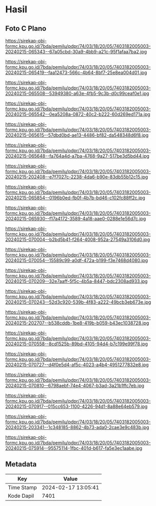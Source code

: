 # Hasil

## Foto C Plano

https://sirekap-obj-formc.kpu.go.id/7bda/pemilu/pdpr/74/03/18/20/05/7403182005003-20240215-065343--67a05cbd-30a9-4bb9-a21c-95f1afaa7ba2.jpg

https://sirekap-obj-formc.kpu.go.id/7bda/pemilu/pdpr/74/03/18/20/05/7403182005003-20240215-065419--faa12473-566c-4b64-8bf7-25e8ea004d01.jpg

https://sirekap-obj-formc.kpu.go.id/7bda/pemilu/pdpr/74/03/18/20/05/7403182005003-20240215-065508--53949380-a63e-4fb5-9c3b-d0c99ceaf0e1.jpg

https://sirekap-obj-formc.kpu.go.id/7bda/pemilu/pdpr/74/03/18/20/05/7403182005003-20240215-065542--0ea5208a-0872-40c2-b222-60d269ed171a.jpg

https://sirekap-obj-formc.kpu.go.id/7bda/pemilu/pdpr/74/03/18/20/05/7403182005003-20240215-065615--57dbd0bd-ae13-4486-bf82-da548348d6f8.jpg

https://sirekap-obj-formc.kpu.go.id/7bda/pemilu/pdpr/74/03/18/20/05/7403182005003-20240215-065648--fa764a4d-a7ba-4768-9a27-517be3d5bd44.jpg

https://sirekap-obj-formc.kpu.go.id/7bda/pemilu/pdpr/74/03/18/20/05/7403182005003-20240215-202408--e7f7027c-2238-4da6-b90e-83db55b12c15.jpg

https://sirekap-obj-formc.kpu.go.id/7bda/pemilu/pdpr/74/03/18/20/05/7403182005003-20240215-065854--0196b0ed-fb0f-4b7b-bd46-c102fc88ff2c.jpg

https://sirekap-obj-formc.kpu.go.id/7bda/pemilu/pdpr/74/03/18/20/05/7403182005003-20240215-065930--f17a4172-3589-4a18-aae0-0288e1e56d7c.jpg

https://sirekap-obj-formc.kpu.go.id/7bda/pemilu/pdpr/74/03/18/20/05/7403182005003-20240215-070004--b2bd5b41-f264-4008-952a-27549a3106d0.jpg

https://sirekap-obj-formc.kpu.go.id/7bda/pemilu/pdpr/74/03/18/20/05/7403182005003-20240215-070054--15589c99-a0df-472a-b199-f3e7468d4080.jpg

https://sirekap-obj-formc.kpu.go.id/7bda/pemilu/pdpr/74/03/18/20/05/7403182005003-20240215-070209--32e7aaff-5f5c-4b5a-8447-bdc2308ad933.jpg

https://sirekap-obj-formc.kpu.go.id/7bda/pemilu/pdpr/74/03/18/20/05/7403182005003-20240215-070243--52d3c920-539b-4f83-a222-49bcb3eb673e.jpg

https://sirekap-obj-formc.kpu.go.id/7bda/pemilu/pdpr/74/03/18/20/05/7403182005003-20240215-202707--b538cddb-1be8-419b-b059-b43ec1038728.jpg

https://sirekap-obj-formc.kpu.go.id/7bda/pemilu/pdpr/74/03/18/20/05/7403182005003-20240215-070558--8cd1525b-89bd-4105-94d4-b7c199e99f78.jpg

https://sirekap-obj-formc.kpu.go.id/7bda/pemilu/pdpr/74/03/18/20/05/7403182005003-20240215-070727--d4f0e5d4-af5c-4023-a4b4-4951277832e8.jpg

https://sirekap-obj-formc.kpu.go.id/7bda/pemilu/pdpr/74/03/18/20/05/7403182005003-20240215-070810--6798aebf-74e4-4067-b3ad-3a21b1ffc7eb.jpg

https://sirekap-obj-formc.kpu.go.id/7bda/pemilu/pdpr/74/03/18/20/05/7403182005003-20240215-070917--015cc653-1100-4226-94d1-8a88e64eb579.jpg

https://sirekap-obj-formc.kpu.go.id/7bda/pemilu/pdpr/74/03/18/20/05/7403182005003-20240215-203341--1c348185-8862-4b73-ada0-2cae3e9c483b.jpg

https://sirekap-obj-formc.kpu.go.id/7bda/pemilu/pdpr/74/03/18/20/05/7403182005003-20240215-075914--95575114-1fbc-401d-b617-fa5e3ec1aabe.jpg


## Metadata

| Key        | Value               |
| ---------- | ------------------- |
| Time Stamp | 2024-02-17 13:05:41 |
| Kode Dapil | 7401                |



